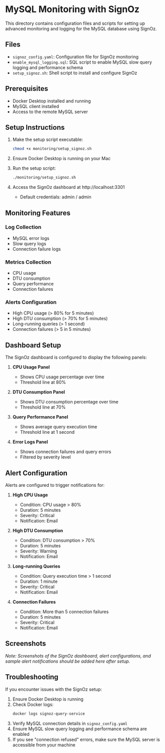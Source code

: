 # MySQL Monitoring with SignOz

This directory contains configuration files and scripts for setting up advanced monitoring and logging for the MySQL database using SignOz.

## Files

- `signoz_config.yaml`: Configuration file for SignOz monitoring
- `enable_mysql_logging.sql`: SQL script to enable MySQL slow query logging and performance schema
- `setup_signoz.sh`: Shell script to install and configure SignOz

## Prerequisites

- Docker Desktop installed and running
- MySQL client installed
- Access to the remote MySQL server

## Setup Instructions

1. Make the setup script executable:
   ```bash
   chmod +x monitoring/setup_signoz.sh
   ```

2. Ensure Docker Desktop is running on your Mac

3. Run the setup script:
   ```bash
   ./monitoring/setup_signoz.sh
   ```

4. Access the SignOz dashboard at http://localhost:3301
   - Default credentials: admin / admin

## Monitoring Features

### Log Collection
- MySQL error logs
- Slow query logs
- Connection failure logs

### Metrics Collection
- CPU usage
- DTU consumption
- Query performance
- Connection failures

### Alerts Configuration
- High CPU usage (> 80% for 5 minutes)
- High DTU consumption (> 70% for 5 minutes)
- Long-running queries (> 1 second)
- Connection failures (> 5 in 5 minutes)

## Dashboard Setup

The SignOz dashboard is configured to display the following panels:

1. **CPU Usage Panel**
   - Shows CPU usage percentage over time
   - Threshold line at 80%

2. **DTU Consumption Panel**
   - Shows DTU consumption percentage over time
   - Threshold line at 70%

3. **Query Performance Panel**
   - Shows average query execution time
   - Threshold line at 1 second

4. **Error Logs Panel**
   - Shows connection failures and query errors
   - Filtered by severity level

## Alert Configuration

Alerts are configured to trigger notifications for:

1. **High CPU Usage**
   - Condition: CPU usage > 80%
   - Duration: 5 minutes
   - Severity: Critical
   - Notification: Email

2. **High DTU Consumption**
   - Condition: DTU consumption > 70%
   - Duration: 5 minutes
   - Severity: Warning
   - Notification: Email

3. **Long-running Queries**
   - Condition: Query execution time > 1 second
   - Duration: 1 minute
   - Severity: Critical
   - Notification: Email

4. **Connection Failures**
   - Condition: More than 5 connection failures
   - Duration: 5 minutes
   - Severity: Critical
   - Notification: Email

## Screenshots

*Note: Screenshots of the SignOz dashboard, alert configurations, and sample alert notifications should be added here after setup.*

## Troubleshooting

If you encounter issues with the SignOz setup:

1. Ensure Docker Desktop is running
2. Check Docker logs:
   ```bash
   docker logs signoz-query-service
   ```
3. Verify MySQL connection details in `signoz_config.yaml`
4. Ensure MySQL slow query logging and performance schema are enabled
5. If you see "connection refused" errors, make sure the MySQL server is accessible from your machine 